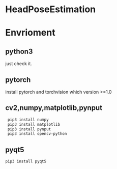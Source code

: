 # HeadPoseEstimation
# Envrioment
## python3
just check it.
## pytorch
install pytorch and torchvision which version >=1.0
## cv2,numpy,matplotlib,pynput
```bash
 pip3 install numpy
 pip3 install matplotlib
 pip3 install pynput
 pip3 install opencv-python
```
## pyqt5
```bash
pip3 install pyqt5
```
